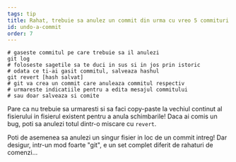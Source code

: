 ```yaml
---
tags: tip
title: Rahat, trebuie sa anulez un commit din urma cu vreo 5 commituri!
id: undo-a-commit
order: 7
---
```


```git
# gaseste commitul pe care trebuie sa il anulezi
git log
# foloseste sagetile sa te duci in sus si in jos prin istoric
# odata ce ti-ai gasit commitul, salveaza hashul
git revert [hash salvat]
# git va crea un commit care anuleaza commitul respectiv
# urmareste indicatiile pentru a edita mesajul commitului 
# sau doar salveaza si comite
```

Pare ca nu trebuie sa urmaresti si sa faci copy-paste la vechiul continut al fisierului in fisierul existent pentru a anula schimbarile! Daca ai comis un bug, poti sa anulezi totul dintr-o miscare cu `revert`.

Poti de asemenea sa anulezi un singur fisier in loc de un commit intreg! Dar desigur, intr-un mod foarte "git", e un set complet diferit de rahaturi de comenzi...
